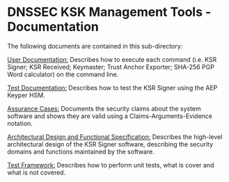 # DNSSEC KSK Management Tools - Documentation

The following documents are contained in this sub-directory:

[User Documentation:](usage.md) Describes how to execute each command (i.e. KSR Signer; KSR Received; Keymaster; Trust Anchor Exporter; SHA-256 PGP Word calculator) on the command line.

[Test Documentation:](aep-keyper-test.md) Describes how to test the KSR Signer using the AEP Keyper HSM.

[Assurance Cases:](assurance-cases.md) Documents the security claims about the system software and shows they are valid using a Claims-Arguments-Evidence notation.

[Architectural Design and Functional Specification:](design-specifications.md)
Describes the high-level architectural design of the KSR Signer software, describing the security domains and functions maintained by the software.

[Test Framework:](test.md) Describes how to perform unit tests, what is cover and what is not covered.
